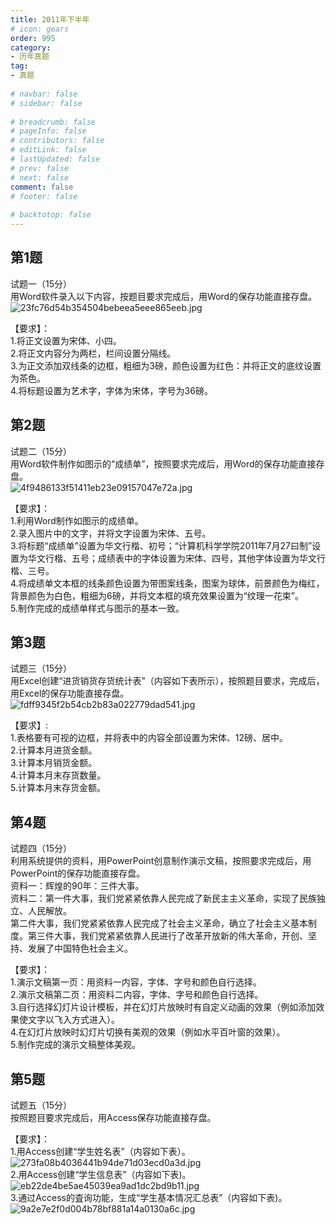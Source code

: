 ```yaml
---  
title: 2011年下半年  
# icon: gears  
order: 995  
category:  
- 历年真题  
tag:  
- 真题  
  
# navbar: false  
# sidebar: false  
  
# breadcrumb: false  
# pageInfo: false  
# contributors: false  
# editLink: false  
# lastUpdated: false  
# prev: false  
# next: false  
comment: false  
# footer: false  
  
# backtotop: false  
---  
```

## 第1题 ##

试题一（15分）  
用Word软件录入以下内容，按题目要求完成后，用Word的保存功能直接存盘。  
![23fc76d54b354504bebeea5eee865eeb.jpg][]  
  
【要求】：  
1.将正文设置为宋体、小四。  
2.将正文内容分为两栏，栏间设置分隔线。  
3.为正文添加双线条的边框，粗细为3磅，颜色设置为红色：并将正文的底纹设置为茶色。  
4.将标题设置为艺术字，字体为宋体，字号为36磅。  


## 第2题 ##

试题二（15分）  
用Word软件制作如图示的“成绩单”，按照要求完成后，用Word的保存功能直接存盘。  
![4f9486133f51411eb23e09157047e72a.jpg][]  
  
【要求】：  
1.利用Word制作如图示的成绩单。  
2.录入图片中的文字，并将文字设置为宋体、五号。  
3.将标题“成绩单”设置为华文行楷、初号；“计算机科学学院2011年7月27曰制”设置为华文行楷、五号；成绩表中的字体设置为宋体、四号，其他字体设置为华文行楷、三号。  
4.将成绩单文本框的线条颜色设置为带图案线条，图案为球体，前景颜色为梅红，背景颜色为白色，粗细为6磅，并将文本框的填充效果设置为“纹理一花束”。  
5.制作完成的成绩单样式与图示的基本一致。  


## 第3题 ##

试题三（15分）  
用Excel创建“进货销货存货统计表”（内容如下表所示），按照题目要求，完成后，用Excel的保存功能直接存盘。  
![fdff9345f2b54cb2b83a022779dad541.jpg][]  
  
【要求】:  
1.表格要有可视的边框，并将表中的内容全部设置为宋体、12磅、居中。  
2.计算本月进货金额。  
3.计算本月销货金额。  
4.计算本月末存货数量。  
5.计算本月末存货金额。  


## 第4题 ##

试题四（15分）  
利用系统提供的资料，用PowerPoint创意制作演示文稿，按照要求完成后，用PowerPoint的保存功能直接存盘。  
资料一：辉煌的90年：三件大事。  
资料二：第一件大事，我们党紧紧依靠人民完成了新民主主义革命，实现了民族独立、人民解放。  
第二件大事，我们党紧紧依靠人民完成了社会主义革命，确立了社会主义基本制度。第三件大事，我们党紧紧依靠人民进行了改革开放新的伟大革命，开创、坚持、发展了中国特色社会主义。  
  
【要求】：  
1.演示文稿第一页：用资料一内容，字体、字号和颜色自行选择。  
2.演示文稿第二页：用资料二内容，字体、字号和颜色自行选择。  
3.自行选择幻灯片设计模板，并在幻灯片放映时有自定义动画的效果（例如添加效果使文字以飞入方式进入）。  
4.在幻灯片放映时幻灯片切换有美观的效果（例如水平百叶窗的效果）。  
5.制作完成的演示文稿整体美观。  


## 第5题 ##

试题五（15分）  
按照题目要求完成后，用Access保存功能直接存盘。  
  
【要求】：  
1.用Access创建“学生姓名表”（内容如下表）。  
![273fa08b4036441b94de71d03ecd0a3d.jpg][]  
2.用Access创建“学生信息表”（内容如下表)。  
![eb22de4be5ae45039ea9ad1dc2bd9b11.jpg][]  
3.通过Access的査询功能，生成“学生基本情况汇总表”（内容如下表)。  
![9a2e7e2f0d004b78bf881a14a0130a6c.jpg][]  



[23fc76d54b354504bebeea5eee865eeb.jpg]: https://www.xkxxkx.cn/file/exam/software/信息处理技术员/案例/第1题/23fc76d54b354504bebeea5eee865eeb.jpg
[4f9486133f51411eb23e09157047e72a.jpg]: https://www.xkxxkx.cn/file/exam/software/信息处理技术员/案例/第2题/4f9486133f51411eb23e09157047e72a.jpg
[fdff9345f2b54cb2b83a022779dad541.jpg]: https://www.xkxxkx.cn/file/exam/software/信息处理技术员/案例/第3题/fdff9345f2b54cb2b83a022779dad541.jpg
[273fa08b4036441b94de71d03ecd0a3d.jpg]: https://www.xkxxkx.cn/file/exam/software/信息处理技术员/案例/第5题/273fa08b4036441b94de71d03ecd0a3d.jpg
[eb22de4be5ae45039ea9ad1dc2bd9b11.jpg]: https://www.xkxxkx.cn/file/exam/software/信息处理技术员/案例/第5题/eb22de4be5ae45039ea9ad1dc2bd9b11.jpg
[9a2e7e2f0d004b78bf881a14a0130a6c.jpg]: https://www.xkxxkx.cn/file/exam/software/信息处理技术员/案例/第5题/9a2e7e2f0d004b78bf881a14a0130a6c.jpg
